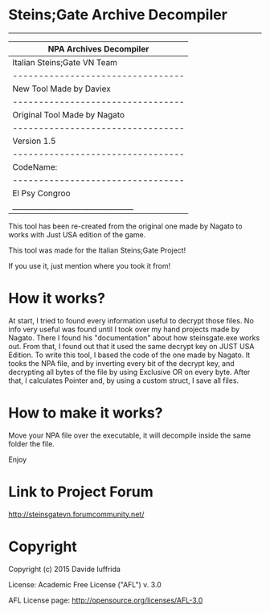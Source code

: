 # Steins;Gate Archive Decompiler
___________________________________
|     NPA Archives Decompiler     |
|---------------------------------|
|   Italian Steins;Gate VN Team   |
|---------------------------------|
|     New Tool Made by Daviex     |
|---------------------------------|
|   Original Tool Made by Nagato  |
|---------------------------------|
|           Version 1.5           |
|---------------------------------|
|            CodeName:            |
|---------------------------------|
|         El Psy Congroo          |
|_________________________________|

This tool has been re-created from the original one made by Nagato to works with Just USA edition of the game.

This tool was made for the Italian Steins;Gate Project!

If you use it, just mention where you took it from!

# How it works?
At start, I tried to found every information useful to decrypt those files.
No info very useful was found until I took over my hand projects made by Nagato.
There I found his "documentation" about how steinsgate.exe works out.
From that, I found out that it used the same decrypt key on JUST USA Edition.
To write this tool, I based the code of the one made by Nagato. It tooks
the NPA file, and by inverting every bit of the decrypt key, and decrypting
all bytes of the file by using Exclusive OR on every byte. After that, 
I calculates Pointer and, by using a custom struct, I save all files.

# How to make it works?
Move your NPA file over the executable, it will decompile inside the same folder the file.

Enjoy

# Link to Project Forum
http://steinsgatevn.forumcommunity.net/

# Copyright

Copyright (c) 2015 Davide Iuffrida

License: Academic Free License ("AFL") v. 3.0

AFL License page: http://opensource.org/licenses/AFL-3.0

